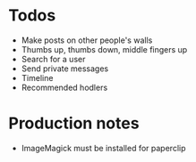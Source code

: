 # Todos
* Make posts on other people's walls
* Thumbs up, thumbs down, middle fingers up
* Search for a user
* Send private messages
* Timeline
* Recommended hodlers

# Production notes
* ImageMagick must be installed for paperclip
